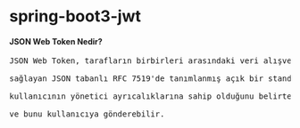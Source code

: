 # spring-boot3-jwt
#### JSON Web Token Nedir?
<pre>
JSON Web Token, tarafların birbirleri arasındaki veri alışverişini ve bunun doğrulamasını
<br>sağlayan JSON tabanlı RFC 7519'de tanımlanmış açık bir standarttır. Örneğin bir sunucu, 
<br>kullanıcının yönetici ayrıcalıklarına sahip olduğunu belirten bir anahtar oluşturabilir 
<br>ve bunu kullanıcıya gönderebilir.
<pre>